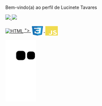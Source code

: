 Bem-vindo(a) ao perfil de Lucinete Tavares

<div>
   <a href="https://github.com/Lucinete-Tavares">
   <img height="180em" src="https://github-readme-stats.vercel.app/api?username=Lucinete-Tavares&show_icons=true&theme=tokyonight&include_all_commits=true&count_private=true"/>
   <img height="180em" src="https://github-readme-stats.vercel.app/api/top-langs/?username=Lucinete-Tavares&layout=compact&langs_count=6&theme=tokyonight"/>
</div>

<div style="display: inline_block"><br>
  <img align="center" alt="HTML" height="30" width="40" src="<svg xmlns="http://www.w3.org/2000/svg" x="0px" y="0px" width="100" height="100" viewBox="0 0 48 48">
<polygon fill="#e7a42b" points="8,5 42,5 38,39 25,43 11,39"></polygon><polygon fill="#f2bf22" points="38.63,8 35.25,36.71 25,39.86 25,8"></polygon><polygon fill="#faf9f8" points="25,21 26,23 25,25 15.79,25 16.64,12 25,12 26,14 25,16 21.03,16 20.7,21"></polygon><polygon fill="#ebebeb" points="24.9,32.57 25,32.54 26,35 25,36.72 24.94,36.74 16.61,34.36 16.05,28 20.07,28 20.35,31.27"></polygon><polygon fill="#fff" points="34.07,21 32.5,34.42 25,36.72 25,32.54 28.83,31.36 29.57,25 25,25 25,21"></polygon><polygon fill="#fff" points="34.92,18 30.93,18 30.67,16 25,16 25,12 34.13,12 34.3,13.26"></polygon>
</svg>">
  <img align="center" alt="CSS" height="30" width="40" src="https://raw.githubusercontent.com/devicons/devicon/master/icons/css3/css3-original.svg">
  <img align="center" alt="Js" height="30" width="40" src="https://raw.githubusercontent.com/devicons/devicon/master/icons/javascript/javascript-plain.svg">
</div>

![Snake animation](https://github.com/Lucinete-Tavares/Lucinete-Tavares/blob/output/github-contribution-grid-snake.svg)
